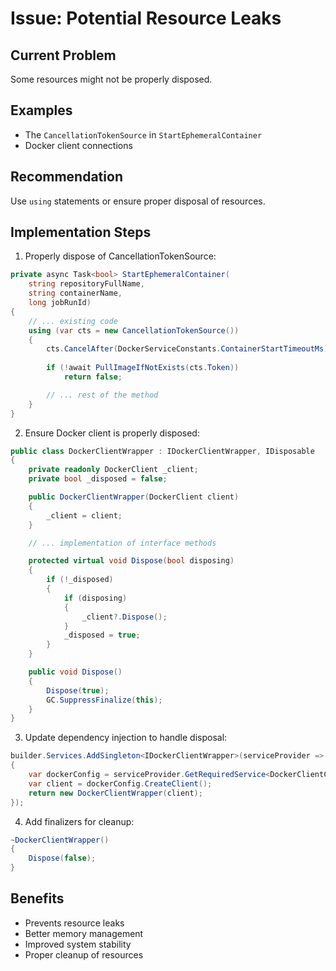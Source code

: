 # Issue: Potential Resource Leaks

## Current Problem
Some resources might not be properly disposed.

## Examples
- The `CancellationTokenSource` in `StartEphemeralContainer`
- Docker client connections

## Recommendation
Use `using` statements or ensure proper disposal of resources.

## Implementation Steps

1. Properly dispose of CancellationTokenSource:
```csharp
private async Task<bool> StartEphemeralContainer(
    string repositoryFullName,
    string containerName,
    long jobRunId)
{
    // ... existing code
    using (var cts = new CancellationTokenSource())
    {
        cts.CancelAfter(DockerServiceConstants.ContainerStartTimeoutMs);
        
        if (!await PullImageIfNotExists(cts.Token))
            return false;

        // ... rest of the method
    }
}
```

2. Ensure Docker client is properly disposed:
```csharp
public class DockerClientWrapper : IDockerClientWrapper, IDisposable
{
    private readonly DockerClient _client;
    private bool _disposed = false;

    public DockerClientWrapper(DockerClient client)
    {
        _client = client;
    }

    // ... implementation of interface methods

    protected virtual void Dispose(bool disposing)
    {
        if (!_disposed)
        {
            if (disposing)
            {
                _client?.Dispose();
            }
            _disposed = true;
        }
    }

    public void Dispose()
    {
        Dispose(true);
        GC.SuppressFinalize(this);
    }
}
```

3. Update dependency injection to handle disposal:
```csharp
builder.Services.AddSingleton<IDockerClientWrapper>(serviceProvider =>
{
    var dockerConfig = serviceProvider.GetRequiredService<DockerClientConfiguration>();
    var client = dockerConfig.CreateClient();
    return new DockerClientWrapper(client);
});
```

4. Add finalizers for cleanup:
```csharp
~DockerClientWrapper()
{
    Dispose(false);
}
```

## Benefits
- Prevents resource leaks
- Better memory management
- Improved system stability
- Proper cleanup of resources
